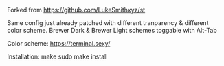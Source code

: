 Forked from https://github.com/LukeSmithxyz/st

Same config just already patched with different tranparency & different color scheme.
Brewer Dark & Brewer Light schemes toggable with Alt-Tab

Color scheme:
https://terminal.sexy/

Installation:
make
sudo make install


